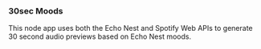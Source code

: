 ### 30sec Moods

This node app uses both the Echo Nest and Spotify Web APIs to generate 30 second audio previews based on Echo Nest moods.